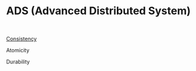 # ADS (Advanced Distributed System)
<br>

[Consistency](Consistency.md)
<br>

Atomicity
<br>

Durability
<br>
